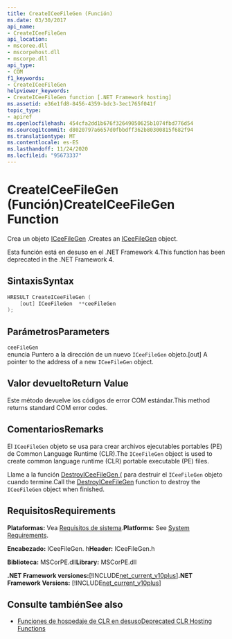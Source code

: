 ```yaml
---
title: CreateICeeFileGen (Función)
ms.date: 03/30/2017
api_name:
- CreateICeeFileGen
api_location:
- mscoree.dll
- mscorpehost.dll
- mscorpe.dll
api_type:
- COM
f1_keywords:
- CreateICeeFileGen
helpviewer_keywords:
- CreateICeeFileGen function [.NET Framework hosting]
ms.assetid: e36e1fd8-8456-4359-bdc3-3ec1765f041f
topic_type:
- apiref
ms.openlocfilehash: 454cfa2dd1b676f32649050625b1074fbd776d54
ms.sourcegitcommit: d8020797a6657d0fbbdff362b80300815f682f94
ms.translationtype: MT
ms.contentlocale: es-ES
ms.lasthandoff: 11/24/2020
ms.locfileid: "95673337"
---
```

# <a name="createiceefilegen-function"></a><span data-ttu-id="bd21e-102">CreateICeeFileGen (Función)</span><span class="sxs-lookup"><span data-stu-id="bd21e-102">CreateICeeFileGen Function</span></span>

<span data-ttu-id="bd21e-103">Crea un objeto [ICeeFileGen](iceefilegen-class.md) .</span><span class="sxs-lookup"><span data-stu-id="bd21e-103">Creates an [ICeeFileGen](iceefilegen-class.md) object.</span></span>  
  
 <span data-ttu-id="bd21e-104">Esta función está en desuso en el .NET Framework 4.</span><span class="sxs-lookup"><span data-stu-id="bd21e-104">This function has been deprecated in the .NET Framework 4.</span></span>  
  
## <a name="syntax"></a><span data-ttu-id="bd21e-105">Sintaxis</span><span class="sxs-lookup"><span data-stu-id="bd21e-105">Syntax</span></span>  
  
```cpp  
HRESULT CreateICeeFileGen (  
    [out] ICeeFileGen  **ceeFileGen  
);  
```  
  
## <a name="parameters"></a><span data-ttu-id="bd21e-106">Parámetros</span><span class="sxs-lookup"><span data-stu-id="bd21e-106">Parameters</span></span>  

 `ceeFileGen`  
 <span data-ttu-id="bd21e-107">enuncia Puntero a la dirección de un nuevo `ICeeFileGen` objeto.</span><span class="sxs-lookup"><span data-stu-id="bd21e-107">[out] A pointer to the address of a new `ICeeFileGen` object.</span></span>  
  
## <a name="return-value"></a><span data-ttu-id="bd21e-108">Valor devuelto</span><span class="sxs-lookup"><span data-stu-id="bd21e-108">Return Value</span></span>  

 <span data-ttu-id="bd21e-109">Este método devuelve los códigos de error COM estándar.</span><span class="sxs-lookup"><span data-stu-id="bd21e-109">This method returns standard COM error codes.</span></span>  
  
## <a name="remarks"></a><span data-ttu-id="bd21e-110">Comentarios</span><span class="sxs-lookup"><span data-stu-id="bd21e-110">Remarks</span></span>  

 <span data-ttu-id="bd21e-111">El `ICeeFileGen` objeto se usa para crear archivos ejecutables portables (PE) de Common Language Runtime (CLR).</span><span class="sxs-lookup"><span data-stu-id="bd21e-111">The `ICeeFileGen` object is used to create common language runtime (CLR) portable executable (PE) files.</span></span>  
  
 <span data-ttu-id="bd21e-112">Llame a la función [DestroyICeeFileGen (](destroyiceefilegen-function.md) para destruir el `ICeeFileGen` objeto cuando termine.</span><span class="sxs-lookup"><span data-stu-id="bd21e-112">Call the [DestroyICeeFileGen](destroyiceefilegen-function.md) function to destroy the `ICeeFileGen` object when finished.</span></span>  
  
## <a name="requirements"></a><span data-ttu-id="bd21e-113">Requisitos</span><span class="sxs-lookup"><span data-stu-id="bd21e-113">Requirements</span></span>  

 <span data-ttu-id="bd21e-114">**Plataformas:** Vea [Requisitos de sistema](../../get-started/system-requirements.md).</span><span class="sxs-lookup"><span data-stu-id="bd21e-114">**Platforms:** See [System Requirements](../../get-started/system-requirements.md).</span></span>  
  
 <span data-ttu-id="bd21e-115">**Encabezado:** ICeeFileGen. h</span><span class="sxs-lookup"><span data-stu-id="bd21e-115">**Header:** ICeeFileGen.h</span></span>  
  
 <span data-ttu-id="bd21e-116">**Biblioteca:** MSCorPE.dll</span><span class="sxs-lookup"><span data-stu-id="bd21e-116">**Library:** MSCorPE.dll</span></span>  
  
 <span data-ttu-id="bd21e-117">**.NET Framework versiones:**[!INCLUDE[net_current_v10plus](../../../../includes/net-current-v10plus-md.md)]</span><span class="sxs-lookup"><span data-stu-id="bd21e-117">**.NET Framework Versions:** [!INCLUDE[net_current_v10plus](../../../../includes/net-current-v10plus-md.md)]</span></span>  
  
## <a name="see-also"></a><span data-ttu-id="bd21e-118">Consulte también</span><span class="sxs-lookup"><span data-stu-id="bd21e-118">See also</span></span>

- [<span data-ttu-id="bd21e-119">Funciones de hospedaje de CLR en desuso</span><span class="sxs-lookup"><span data-stu-id="bd21e-119">Deprecated CLR Hosting Functions</span></span>](deprecated-clr-hosting-functions.md)
